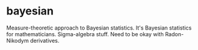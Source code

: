 # bayesian
Measure-theoretic approach to Bayesian statistics.
It's Bayesian statistics for mathematicians.  Sigma-algebra stuff.
Need to be okay with Radon-Nikodym derivatives.
